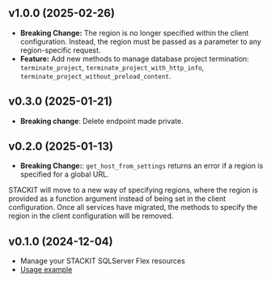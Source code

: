 ## v1.0.0 (2025-02-26)

- **Breaking Change:** The region is no longer specified within the client configuration. Instead, the region must be passed as a parameter to any region-specific request.
- **Feature:** Add new methods to manage database project termination: `terminate_project`, `terminate_project_with_http_info`, `terminate_project_without_preload_content`.

## v0.3.0 (2025-01-21)

- **Breaking change**: Delete endpoint made private.

## v0.2.0 (2025-01-13)

- **Breaking Change:**: `get_host_from_settings` returns an error if a region is specified for a global URL.

STACKIT will move to a new way of specifying regions, where the region is provided as a function argument instead of being set in the client configuration. Once all services have migrated, the methods to specify the region in the client configuration will be removed.

## v0.1.0 (2024-12-04)

- Manage your STACKIT SQLServer Flex resources
- [Usage example](https://github.com/stackitcloud/stackit-sdk-python/tree/main/examples/sqlserverflex)
